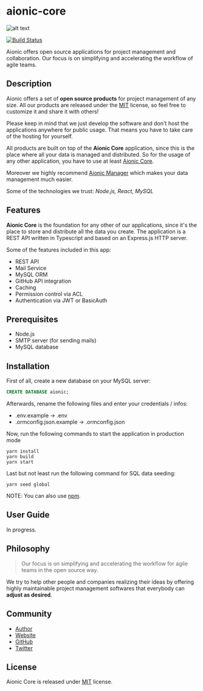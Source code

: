 # aionic-core

![alt text](https://avatars0.githubusercontent.com/u/42389304?s=100&v=4 'Aionic Logo')

[![Build Status](https://travis-ci.org/Aionic-Apps/aionic-core.svg?branch=master)](https://travis-ci.org/Aionic-Apps/aionic-core)

Aionic offers open source applications for project management and collaboration. Our focus is on simplifying and accelerating the workflow of agile teams.

## Description

Aionic offers a set of **open source products** for project management of any size. All our products are released under the [MIT](https://opensource.org/licenses/MIT) license, so feel free to customize it and share it with others!

Please keep in mind that we just develop the software and don't host the applications anywhere for public usage. That means you have to take care of the hosting for yourself.

All products are built on top of the **Aionic Core** application, since this is the place where all your data is managed and distributed. So for the usage of any other application, you have to use at least [Aionic Core](https://github.com/Aionic-Apps/aionic-core/).

Moreover we highly recommend [Aionic Manager](https://github.com/Aionic-Apps/aionic-manager/) which makes your data management much easier.

Some of the technologies we trust: _Node.js, React, MySQL_

## Features

**Aionic Core** is the foundation for any other of our applications, since it's the place to store and distribute all the data you create. The application is a REST API written in Typescript and based on an Express.js HTTP server.

Some of the features included in this app:

- REST API
- Mail Service
- MySQL ORM
- GitHub API integration
- Caching
- Permission control via ACL
- Authentication via JWT or BasicAuth

## Prerequisites

- Node.js
- SMTP server (for sending mails)
- MySQL database

## Installation

First of all, create a new database on your MySQL server:

```sql
CREATE DATABASE aionic;
```

Afterwards, rename the following files and enter your credentials / infos:

- .env.example -> .env
- .ormconfig.json.example -> .ormconfig.json

Now, run the following commands to start the application in production mode

```
yarn install
yarn build
yarn start
```

Last but not least run the following command for SQL data seeding:

```
yarn seed global
```

NOTE: You can also use [npm](https://www.npmjs.com/).

## User Guide

In progress.

## Philosophy

> Our focus is on simplifying and accelerating the workflow for agile teams in the open source way.

We try to help other people and companies realizing their ideas by offering highly maintainable project management softwares that everybody can **adjust as desired**.

## Community

- [Author](https://github.com/larswaechter)
- [Website](https://aionic-apps.com)
- [GitHub](https://github.com/Aionic-Apps)
- [Twitter](https://twitter.com/AionicApps)

## License

Aionic Core is released under [MIT](https://github.com/Aionic-Apps/aionic-core/blob/master/LICENSE) license.
